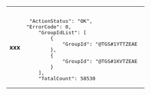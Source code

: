 <table style ="width:400">
<tr>
<th>
xxx
</th>
<td style ="width:300">
<pre style="padding-top: 0px; padding-bottom: 0px;padding-left: 0px; width:290">
<span class ="json">
<span class="hljs-attr"> "ActionStatus"</span>: <span  class ="hljs-string">"OK"</span>, 
<span class=hljs-attr>"ErrorCode"</span>: <span class="hljs-number">0</span>, 
    <span class=hljs-attr>"GroupIdList"</span>: [
        {
            <span class=hljs-attr>"GroupId"</span>:<span  class ="hljs-string"> "@TGS#1YTTZEAEG"</span>
        }, 
        {
            <span class=hljs-attr>"GroupId"</span>: <span  class ="hljs-string">"@TGS#1KVTZEAEZ"</span>
        }
    ], 
   <span class=hljs-attr> "TotalCount"</span>: <span class="hljs-number">58530</span>
</pre>
</td>
</tr>
<tr>
</tr>
</table>
